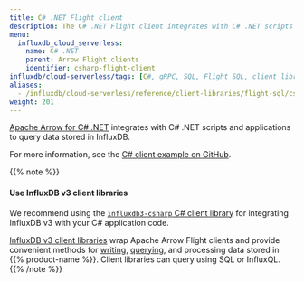 ```yaml
---
title: C# .NET Flight client
description: The C# .NET Flight client integrates with C# .NET scripts and applications to query data stored in InfluxDB.
menu:
  influxdb_cloud_serverless:
    name: C# .NET
    parent: Arrow Flight clients
    identifier: csharp-flight-client
influxdb/cloud-serverless/tags: [C#, gRPC, SQL, Flight SQL, client libraries]
aliases:
  - /influxdb/cloud-serverless/reference/client-libraries/flight-sql/csharp-flightsql/
weight: 201
---
```


[Apache Arrow for C# .NET](https://github.com/apache/arrow/blob/main/csharp/README.md) integrates with C# .NET scripts and applications to query data stored in InfluxDB.

For more information, see the [C# client example on GitHub](https://github.com/apache/arrow/tree/main/csharp/examples/FlightClientExample).

{{% note %}}
#### Use InfluxDB v3 client libraries

We recommend using the [`influxdb3-csharp` C# client library](/influxdb/cloud-serverless/reference/client-libraries/v3/csharp/) for integrating InfluxDB v3 with your C# application code.

[InfluxDB v3 client libraries](/influxdb/cloud-serverless/reference/client-libraries/v3/) wrap Apache Arrow Flight clients
and provide convenient methods for [writing](/influxdb/cloud-serverless/get-started/write/#write-line-protocol-to-influxdb), [querying](/influxdb/cloud-serverless/get-started/query/#execute-an-sql-query), and processing data stored in {{% product-name %}}.
Client libraries can query using SQL or InfluxQL.
{{% /note %}}
